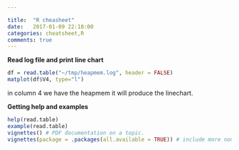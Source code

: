 ```yaml
---

title:  "R cheasheet"
date:   2017-01-09 22:18:00
categories: cheatsheet,R
comments: true
---
```

**Read log file and print line chart**

```r
df = read.table("~/tmp/heapmem.log", header = FALSE)
matplot(df$V4, type="l")
```

in column 4 we have the heapmem it will produce the linechart.

**Getting help and examples**

```r
help(read.table)
example(read.table)
vignettes() # PDF documentation on a topic.
vignettes(package = .packages(all.available = TRUE)) # include more non standard topics.
```